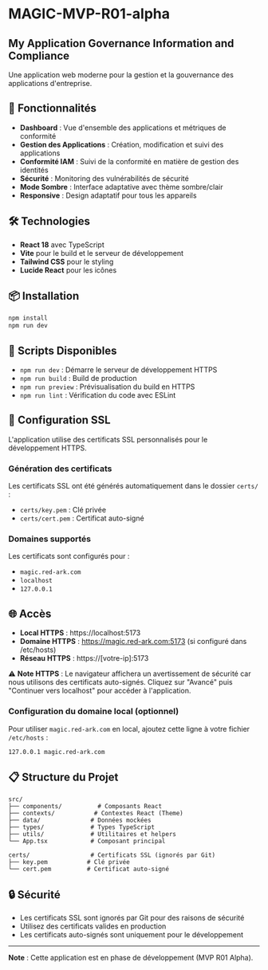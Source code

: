 # MAGIC-MVP-R01-alpha

## My Application Governance Information and Compliance

Une application web moderne pour la gestion et la gouvernance des applications d'entreprise.

## 🚀 Fonctionnalités

- **Dashboard** : Vue d'ensemble des applications et métriques de conformité
- **Gestion des Applications** : Création, modification et suivi des applications
- **Conformité IAM** : Suivi de la conformité en matière de gestion des identités
- **Sécurité** : Monitoring des vulnérabilités de sécurité
- **Mode Sombre** : Interface adaptative avec thème sombre/clair
- **Responsive** : Design adaptatif pour tous les appareils

## 🛠️ Technologies

- **React 18** avec TypeScript
- **Vite** pour le build et le serveur de développement
- **Tailwind CSS** pour le styling
- **Lucide React** pour les icônes

## 📦 Installation

```bash
npm install
npm run dev
```

## 🔧 Scripts Disponibles

- `npm run dev` : Démarre le serveur de développement HTTPS
- `npm run build` : Build de production
- `npm run preview` : Prévisualisation du build en HTTPS
- `npm run lint` : Vérification du code avec ESLint

## 🔐 Configuration SSL

L'application utilise des certificats SSL personnalisés pour le développement HTTPS.

### Génération des certificats

Les certificats SSL ont été générés automatiquement dans le dossier `certs/` :
- `certs/key.pem` : Clé privée
- `certs/cert.pem` : Certificat auto-signé

### Domaines supportés

Les certificats sont configurés pour :
- `magic.red-ark.com`
- `localhost`
- `127.0.0.1`

## 🌐 Accès

- **Local HTTPS** : https://localhost:5173
- **Domaine HTTPS** : https://magic.red-ark.com:5173 (si configuré dans /etc/hosts)
- **Réseau HTTPS** : https://[votre-ip]:5173

⚠️ **Note HTTPS** : Le navigateur affichera un avertissement de sécurité car nous utilisons des certificats auto-signés. Cliquez sur "Avancé" puis "Continuer vers localhost" pour accéder à l'application.

### Configuration du domaine local (optionnel)

Pour utiliser `magic.red-ark.com` en local, ajoutez cette ligne à votre fichier `/etc/hosts` :
```
127.0.0.1 magic.red-ark.com
```

## 📋 Structure du Projet

```
src/
├── components/          # Composants React
├── contexts/           # Contextes React (Theme)
├── data/              # Données mockées
├── types/             # Types TypeScript
├── utils/             # Utilitaires et helpers
└── App.tsx            # Composant principal

certs/                 # Certificats SSL (ignorés par Git)
├── key.pem           # Clé privée
└── cert.pem          # Certificat auto-signé
```

## 🔒 Sécurité

- Les certificats SSL sont ignorés par Git pour des raisons de sécurité
- Utilisez des certificats valides en production
- Les certificats auto-signés sont uniquement pour le développement

---

**Note** : Cette application est en phase de développement (MVP R01 Alpha).